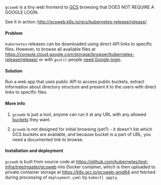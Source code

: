 `gcsweb` is a tiny web frontend to [GCS](https://cloud.google.com/storage/docs/) browsing that DOES NOT REQUIRE A GOOGLE LOGIN.

See it in action: http://gcsweb.k8s.io/gcs/kubernetes-release/release/

#### Problem

`kubernetes` releases can be downloaded using direct API links to specific
files. However, to browse all available files at
https://console.cloud.google.com/storage/browser/kubernetes-release/release/
or with `gsutil` people
[need Google login](https://cloud.google.com/storage/docs/access-public-data).

#### Solution

Run a web app that uses public API to access public buckets, extract
information about directory structure and present it to the users with direct
links to specific files.

#### More info

1. `gcsweb` is just a tool, anyone can run it at any URL with any allowed
[buckets](https://cloud.google.com/storage/docs/key-terms#buckets) they want.

2. `gcsweb` is not designed for initial browsing (yet?) - it doesn't list
which GCS buckets are available, and because bucket is a part of URL, you
need a documented link to browse.

#### Installation and deployment

`gcsweb` is built from source code at
https://github.com/kubernetes/test-infra/tree/master/gcsweb into Docker
container, which is then uploaded to private container storage at
https://k8s.gcr.io/gcsweb-amd64 and fetched during processing
of `deployment.yaml` by `kubectl apply`.
